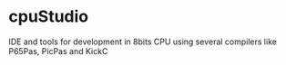 # cpuStudio
IDE and tools for development in 8bits CPU using several compilers like P65Pas, PicPas and KickC
